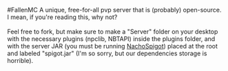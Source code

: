 #FallenMC
A unique, free-for-all pvp server that is (probably) open-source. I mean, if you're reading this, why not?
<br><br>Feel free to fork, but make sure to make a "Server" folder on your desktop with the necessary plugins (npclib, NBTAPI) inside the plugins folder, and with the server JAR (you must be running [NachoSpigot](https://github.com/CobbleSword/NachoSpigot)) placed at the root and labeled "spigot.jar" (I'm so sorry, but our dependencies storage is horrible).